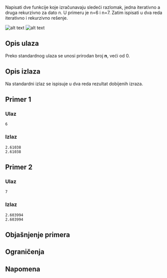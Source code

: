 Napisati dve funkcije koje izračunavaju sledeći razlomak, jedna iterativno a druga rekurzivno za dato n. U primeru je n=6 i n=7.
Zatim ispisati u dva reda iterativno i rekurzivno rešenje.

![alt text](media/nedelja_06/klk2018grupa1broj6.png)
![alt text](media/nedelja_06/klk2018grupa1broj7.png)


## Opis ulaza

Preko standardnog ulaza se unosi prirodan broj **n**, veći od 0.

## Opis izlaza

Na standardni izlaz se ispisuje u dva reda rezultat dobijenih izraza.

## Primer 1

### Ulaz

~~~
6
~~~

### Izlaz

~~~
2.61038
2.61038
~~~

## Primer 2

### Ulaz

~~~
7
~~~

### Izlaz

~~~
2.603994
2.603994
~~~

## Objašnjenje primera

## Ograničenja

## Napomena
